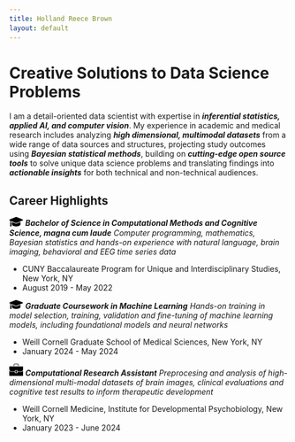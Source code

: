 ```yaml
---
title: Holland Reece Brown
layout: default
---
```


# Creative Solutions to Data Science Problems
I am a detail-oriented data scientist with expertise in **_inferential statistics, applied AI, and computer vision_**. My experience in academic and medical research includes analyzing **_high dimensional, multimodal datasets_** from a wide range of data sources and structures, projecting study outcomes using **_Bayesian statistical methods_**, building on **_cutting-edge open source tools_** to solve unique data science problems and translating findings into **_actionable insights_** for both technical and non-technical audiences.

## Career Highlights
<img src="images/grad-cap.png" alt="School" width="25"> **_Bachelor of Science in Computational Methods and Cognitive Science, *magna cum laude*_**
*Computer programming, mathematics, Bayesian statistics and hands-on experience with natural language, brain imaging, behavioral and EEG time series data*
- CUNY Baccalaureate Program for Unique and Interdisciplinary Studies, New York, NY
- August 2019 - May 2022

<img src="images/grad-cap.png" alt="School" width="25"> **_Graduate Coursework in Machine Learning_**
*Hands-on training in model selection, training, validation and fine-tuning of machine learning models, including foundational models and neural networks*
- Weill Cornell Graduate School of Medical Sciences, New York, NY
- January 2024 - May 2024

<img src="images/briefcase.jpg" alt="Work" width="25"> **_Computational Research Assistant_**
*Preprocesing and analysis of high-dimensional multi-modal datasets of brain images, clinical evaluations and cognitive test results to inform therapeutic development*
- Weill Cornell Medicine, Institute for Developmental Psychobiology, New York, NY
- January 2023 - June 2024
